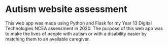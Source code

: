 # Autism website assessment

This web app was made using Python and Flask for my Year 13 Digital Technologies NCEA assessment in 2020. The purpose of this web app was to make the lives of  people with autism or with a disability easier by matching them to an available caregiver.
